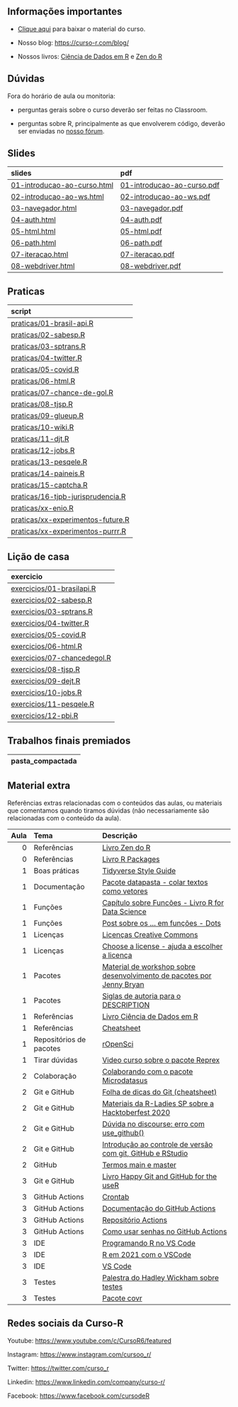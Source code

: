 
<!-- README.md is generated from README.Rmd. Please edit that file -->

## Informações importantes

-   [Clique
    aqui](https://github.com/curso-r/main-web-scraping/raw/master/material_do_curso.zip)
    para baixar o material do curso.

-   Nosso blog: <https://curso-r.com/blog/>

-   Nossos livros: [Ciência de Dados em R](https://livro.curso-r.com/) e
    [Zen do R](https://curso-r.github.io/zen-do-r/)

## Dúvidas

Fora do horário de aula ou monitoria:

-   perguntas gerais sobre o curso deverão ser feitas no Classroom.

-   perguntas sobre R, principalmente as que envolverem código, deverão
    ser enviadas no [nosso fórum](https://discourse.curso-r.com/).

## Slides

| slides                                                                                                        | pdf                                                                                                         |
|:--------------------------------------------------------------------------------------------------------------|:------------------------------------------------------------------------------------------------------------|
| [01-introducao-ao-curso.html](https://curso-r.github.io/main-web-scraping/slides/01-introducao-ao-curso.html) | [01-introducao-ao-curso.pdf](https://curso-r.github.io/main-web-scraping/slides/01-introducao-ao-curso.pdf) |
| [02-introducao-ao-ws.html](https://curso-r.github.io/main-web-scraping/slides/02-introducao-ao-ws.html)       | [02-introducao-ao-ws.pdf](https://curso-r.github.io/main-web-scraping/slides/02-introducao-ao-ws.pdf)       |
| [03-navegador.html](https://curso-r.github.io/main-web-scraping/slides/03-navegador.html)                     | [03-navegador.pdf](https://curso-r.github.io/main-web-scraping/slides/03-navegador.pdf)                     |
| [04-auth.html](https://curso-r.github.io/main-web-scraping/slides/04-auth.html)                               | [04-auth.pdf](https://curso-r.github.io/main-web-scraping/slides/04-auth.pdf)                               |
| [05-html.html](https://curso-r.github.io/main-web-scraping/slides/05-html.html)                               | [05-html.pdf](https://curso-r.github.io/main-web-scraping/slides/05-html.pdf)                               |
| [06-path.html](https://curso-r.github.io/main-web-scraping/slides/06-path.html)                               | [06-path.pdf](https://curso-r.github.io/main-web-scraping/slides/06-path.pdf)                               |
| [07-iteracao.html](https://curso-r.github.io/main-web-scraping/slides/07-iteracao.html)                       | [07-iteracao.pdf](https://curso-r.github.io/main-web-scraping/slides/07-iteracao.pdf)                       |
| [08-webdriver.html](https://curso-r.github.io/main-web-scraping/slides/08-webdriver.html)                     | [08-webdriver.pdf](https://curso-r.github.io/main-web-scraping/slides/08-webdriver.pdf)                     |

## Praticas

| script                                                                                                                            |
|:----------------------------------------------------------------------------------------------------------------------------------|
| [praticas/01-brasil-api.R](https://github.com/curso-r/202205-web-scraping/blob/master/praticas/01-brasil-api.R)                   |
| [praticas/02-sabesp.R](https://github.com/curso-r/202205-web-scraping/blob/master/praticas/02-sabesp.R)                           |
| [praticas/03-sptrans.R](https://github.com/curso-r/202205-web-scraping/blob/master/praticas/03-sptrans.R)                         |
| [praticas/04-twitter.R](https://github.com/curso-r/202205-web-scraping/blob/master/praticas/04-twitter.R)                         |
| [praticas/05-covid.R](https://github.com/curso-r/202205-web-scraping/blob/master/praticas/05-covid.R)                             |
| [praticas/06-html.R](https://github.com/curso-r/202205-web-scraping/blob/master/praticas/06-html.R)                               |
| [praticas/07-chance-de-gol.R](https://github.com/curso-r/202205-web-scraping/blob/master/praticas/07-chance-de-gol.R)             |
| [praticas/08-tjsp.R](https://github.com/curso-r/202205-web-scraping/blob/master/praticas/08-tjsp.R)                               |
| [praticas/09-glueup.R](https://github.com/curso-r/202205-web-scraping/blob/master/praticas/09-glueup.R)                           |
| [praticas/10-wiki.R](https://github.com/curso-r/202205-web-scraping/blob/master/praticas/10-wiki.R)                               |
| [praticas/11-djt.R](https://github.com/curso-r/202205-web-scraping/blob/master/praticas/11-djt.R)                                 |
| [praticas/12-jobs.R](https://github.com/curso-r/202205-web-scraping/blob/master/praticas/12-jobs.R)                               |
| [praticas/13-pesqele.R](https://github.com/curso-r/202205-web-scraping/blob/master/praticas/13-pesqele.R)                         |
| [praticas/14-paineis.R](https://github.com/curso-r/202205-web-scraping/blob/master/praticas/14-paineis.R)                         |
| [praticas/15-captcha.R](https://github.com/curso-r/202205-web-scraping/blob/master/praticas/15-captcha.R)                         |
| [praticas/16-tjpb-jurisprudencia.R](https://github.com/curso-r/202205-web-scraping/blob/master/praticas/16-tjpb-jurisprudencia.R) |
| [praticas/xx-enio.R](https://github.com/curso-r/202205-web-scraping/blob/master/praticas/xx-enio.R)                               |
| [praticas/xx-experimentos-future.R](https://github.com/curso-r/202205-web-scraping/blob/master/praticas/xx-experimentos-future.R) |
| [praticas/xx-experimentos-purrr.R](https://github.com/curso-r/202205-web-scraping/blob/master/praticas/xx-experimentos-purrr.R)   |

## Lição de casa

| exercicio                                                                                              |
|:-------------------------------------------------------------------------------------------------------|
| [exercicios/01-brasilapi.R](https://curso-r.github.io/main-web-scraping/exercicios/01-brasilapi.R)     |
| [exercicios/02-sabesp.R](https://curso-r.github.io/main-web-scraping/exercicios/02-sabesp.R)           |
| [exercicios/03-sptrans.R](https://curso-r.github.io/main-web-scraping/exercicios/03-sptrans.R)         |
| [exercicios/04-twitter.R](https://curso-r.github.io/main-web-scraping/exercicios/04-twitter.R)         |
| [exercicios/05-covid.R](https://curso-r.github.io/main-web-scraping/exercicios/05-covid.R)             |
| [exercicios/06-html.R](https://curso-r.github.io/main-web-scraping/exercicios/06-html.R)               |
| [exercicios/07-chancedegol.R](https://curso-r.github.io/main-web-scraping/exercicios/07-chancedegol.R) |
| [exercicios/08-tjsp.R](https://curso-r.github.io/main-web-scraping/exercicios/08-tjsp.R)               |
| [exercicios/09-dejt.R](https://curso-r.github.io/main-web-scraping/exercicios/09-dejt.R)               |
| [exercicios/10-jobs.R](https://curso-r.github.io/main-web-scraping/exercicios/10-jobs.R)               |
| [exercicios/11-pesqele.R](https://curso-r.github.io/main-web-scraping/exercicios/11-pesqele.R)         |
| [exercicios/12-pbi.R](https://curso-r.github.io/main-web-scraping/exercicios/12-pbi.R)                 |

## Trabalhos finais premiados

| pasta_compactada |
|:-----------------|

## Material extra

Referências extras relacionadas com o conteúdos das aulas, ou materiais
que comentamos quando tiramos dúvidas (não necessariamente são
relacionadas com o conteúdo da aula).

| Aula | Tema                    | Descrição                                                                                                                                                                          |
|-----:|:------------------------|:-----------------------------------------------------------------------------------------------------------------------------------------------------------------------------------|
|    0 | Referências             | [Livro Zen do R](https://curso-r.github.io/zen-do-r/)                                                                                                                              |
|    0 | Referências             | [Livro R Packages](https://r-pkgs.org/)                                                                                                                                            |
|    1 | Boas práticas           | [Tidyverse Style Guide](https://principles.tidyverse.org/)                                                                                                                         |
|    1 | Documentação            | [Pacote datapasta - colar textos como vetores](https://milesmcbain.github.io/datapasta/)                                                                                           |
|    1 | Funções                 | [Capítulo sobre Funcões - Livro R for Data Science](https://r4ds.had.co.nz/functions.html)                                                                                         |
|    1 | Funções                 | [Post sobre os … em funções - Dots](https://blog.curso-r.com/posts/2021-12-03-tutorial-dots/)                                                                                      |
|    1 | Licenças                | [Licenças Creative Commons](https://br.creativecommons.net/licencas/)                                                                                                              |
|    1 | Licenças                | [Choose a license - ajuda a escolher a licença](https://choosealicense.com/)                                                                                                       |
|    1 | Pacotes                 | [Material de workshop sobre desenvolvimento de pacotes por Jenny Bryan](https://github.com/jennybc/pkg-dev-tutorial)                                                               |
|    1 | Pacotes                 | [Siglas de autoria para o DESCRIPTION](https://r-pkgs.org/description.html#author)                                                                                                 |
|    1 | Referências             | [Livro Ciência de Dados em R](https://livro.curso-r.com/)                                                                                                                          |
|    1 | Referências             | [Cheatsheet](https://github.com/rstudio/cheatsheets/raw/master/package-development.pdf)                                                                                            |
|    1 | Repositórios de pacotes | [rOpenSci](https://ropensci.org/packages/all/)                                                                                                                                     |
|    1 | Tirar dúvidas           | [Video curso sobre o pacote Reprex](https://www.youtube.com/watch?v=IxlGYVnaGXk)                                                                                                   |
|    2 | Colaboração             | [Colaborando com o pacote Microdatasus](https://youtu.be/sRT8oSpECH4)                                                                                                              |
|    2 | Git e GitHub            | [Folha de dicas do Git (cheatsheet)](https://training.github.com/downloads/pt_BR/github-git-cheat-sheet/)                                                                          |
|    2 | Git e GitHub            | [Materiais da R-Ladies SP sobre a Hacktoberfest 2020](https://r-ladies-sao-paulo.github.io/2020-hacktoberfest/)                                                                    |
|    2 | Git e GitHub            | [Dúvida no discourse: erro com use_github()](https://discourse.curso-r.com/t/github-erro-ao-usar-a-funcao-use-github/1111/4)                                                       |
|    2 | Git e GitHub            | [Introdução ao controle de versão com git, GitHub e RStudio](https://mauriciovancine.github.io/short-course-git-github-rstudio/slides/pres_short_course_git_github_rstudio.html#1) |
|    2 | GitHub                  | [Termos main e master](https://blog.curso-r.com/posts/2020-07-27-github-main-branch/)                                                                                              |
|    3 | Git e GitHub            | [Livro Happy Git and GitHub for the useR](https://happygitwithr.com/index.html)                                                                                                    |
|    3 | GitHub Actions          | [Crontab](https://crontab.guru/)                                                                                                                                                   |
|    3 | GitHub Actions          | [Documentação do GitHub Actions](https://docs.github.com/pt/actions/learn-github-actions/introduction-to-github-actions)                                                           |
|    3 | GitHub Actions          | [Repositório Actions](https://github.com/r-lib/actions/tree/master/examples#quickstart-ci-workflow)                                                                                |
|    3 | GitHub Actions          | [Como usar senhas no GitHub Actions](https://discourse.curso-r.com/t/armazenando-senhas-github-actions/1771)                                                                       |
|    3 | IDE                     | [Programando R no VS Code](https://blog.curso-r.com/posts/2021-11-06-r-no-vscode/)                                                                                                 |
|    3 | IDE                     | [R em 2021 com o VSCode](https://datamares.netlify.app/post/r-vscode/)                                                                                                             |
|    3 | IDE                     | [VS Code](https://code.visualstudio.com/)                                                                                                                                          |
|    3 | Testes                  | [Palestra do Hadley Wickham sobre testes](https://www.youtube.com/watch?v=1ZrjWKcG1C4)                                                                                             |
|    3 | Testes                  | [Pacote covr](https://covr.r-lib.org/)                                                                                                                                             |

## Redes sociais da Curso-R

Youtube: <https://www.youtube.com/c/CursoR6/featured>

Instagram: <https://www.instagram.com/cursoo_r/>

Twitter: <https://twitter.com/curso_r>

Linkedin: <https://www.linkedin.com/company/curso-r/>

Facebook: <https://www.facebook.com/cursodeR>
